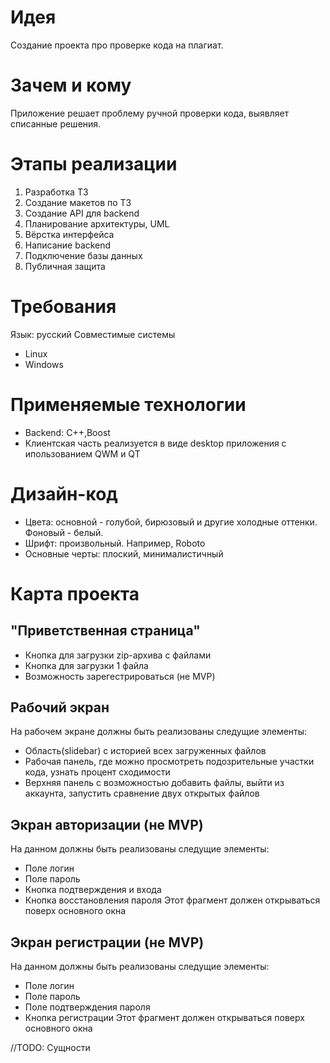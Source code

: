 # Идея
Создание проекта про проверке кода на плагиат.
  
# Зачем и кому
Приложение решает проблему ручной проверки кода, выявляет списанные решения.
# Этапы реализации
 1. Разработка ТЗ
 2. Создание макетов по ТЗ
 3. Создание API для backend
 4. Планирование архитектуры, UML
 5. Вёрстка интерфейса
 6. Написание backend
 7. Подключение базы данных
 8. Публичная защита
# Требования
 Язык: русский
Совместимые системы 
 * Linux
 * Windows

# Применяемые технологии
* Backend: C++,Boost
* Клиентская часть реализуется в виде desktop приложения с ипользованием QWM и QT
# Дизайн-код
 * Цвета: основной - голубой, бирюзовый и другие холодные оттенки. Фоновый - белый.
 * Шрифт: произвольный. Например, Roboto
 * Основные черты: плоский, минималистичный
# Карта проекта
## "Приветственная страница"
* Кнопка для загрузки zip-архива с файлами
* Кнопка для загрузки 1 файла
* Возможность зарегестрироваться (не MVP)
## Рабочий экран
На рабочем экране должны быть реализованы следущие элементы:
* Область(slidebar) с историей всех загруженных файлов
* Рабочая панель, где можно просмотреть подозрительные участки кода, узнать процент сходимости
* Верхняя панель с возможностью добавить файлы, выйти из аккаунта, запустить сравнение двух открытых файлов
## Экран авторизации (не МVP)
На данном должны быть реализованы следущие элементы:
* Поле логин
* Поле пароль
* Кнопка подтверждения и входа
* Кнопка восстановления пароля
Этот фрагмент должен открываться поверх основного окна
## Экран регистрации (не МVP)
На данном должны быть реализованы следущие элементы:
* Поле логин
* Поле пароль
* Поле подтверждения пароля
* Кнопка регистрации
Этот фрагмент должен открываться поверх основного окна

//TODO: Сущности




